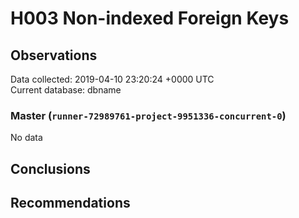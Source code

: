 # H003 Non-indexed Foreign Keys #

## Observations ##
Data collected: 2019-04-10 23:20:24 +0000 UTC  
Current database: dbname  

### Master (`runner-72989761-project-9951336-concurrent-0`) ###


No data


## Conclusions ##


## Recommendations ##

